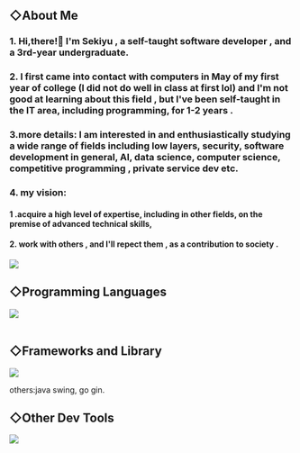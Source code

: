 




## ◇About Me


### 1. Hi,there!👋 I'm Sekiyu , a self-taught software developer , and a 3rd-year undergraduate.


### 2. I first came into contact with computers in May of my first year of college (I did not do well in class at first lol) and I'm not good at learning about this field , but I've been self-taught in the IT area, including programming, for 1-2 years .

### 3.more details: I am interested in and enthusiastically studying a wide range of fields including low layers, security, software development in general, AI, data science, computer science, competitive programming , private service dev etc.


### 4. my vision:

#### 1 .acquire a high level of expertise, including in other fields, on the premise of advanced technical skills, 

#### 2. work with others , and I'll repect them , as a contribution to society .



![](https://github-readme-stats.vercel.app/api/top-langs?username=crystal9210&show_icons=true&locale=en&layout=compact)

## ◇Programming Languages

<img src="https://skillicons.dev/icons?i=html,css,java,go,js,ts,py,cpp,c" /> <br /><br />

## ◇Frameworks and Library

<img src="https://skillicons.dev/icons?i=react,nextjs,spring,django,tailwind" /> 

others:java swing, go gin.


## ◇Other Dev Tools 

<img src="https://skillicons.dev/icons?i=mysql,postgres,sqlite,redis,docker,git,github,vscode,ubuntu,firebase,nginx,vercel" /> <br /><br />
